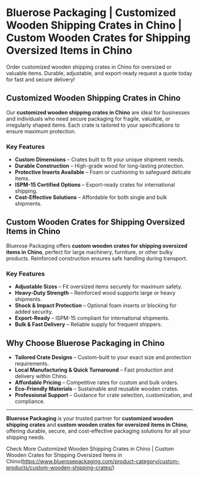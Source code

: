 # Bluerose Packaging | Customized Wooden Shipping Crates in Chino | Custom Wooden Crates for Shipping Oversized Items in Chino

Order customized wooden shipping crates in Chino for oversized or valuable items. Durable, adjustable, and export-ready request a quote today for fast and secure delivery!

## Customized Wooden Shipping Crates in Chino

Our **customized wooden shipping crates in Chino** are ideal for businesses and individuals who need secure packaging for fragile, valuable, or irregularly shaped items. Each crate is tailored to your specifications to ensure maximum protection.

### Key Features

- **Custom Dimensions** – Crates built to fit your unique shipment needs.  
- **Durable Construction** – High-grade wood for long-lasting protection.  
- **Protective Inserts Available** – Foam or cushioning to safeguard delicate items.  
- **ISPM-15 Certified Options** – Export-ready crates for international shipping.  
- **Cost-Effective Solutions** – Affordable for both single and bulk shipments.  

## Custom Wooden Crates for Shipping Oversized Items in Chino

Bluerose Packaging offers **custom wooden crates for shipping oversized items in Chino**, perfect for large machinery, furniture, or other bulky products. Reinforced construction ensures safe handling during transport.

### Key Features

- **Adjustable Sizes** – Fit oversized items securely for maximum safety.  
- **Heavy-Duty Strength** – Reinforced wood supports large or heavy shipments.  
- **Shock & Impact Protection** – Optional foam inserts or blocking for added security.  
- **Export-Ready** – ISPM-15 compliant for international shipments.  
- **Bulk & Fast Delivery** – Reliable supply for frequent shippers.  

## Why Choose Bluerose Packaging in Chino

- **Tailored Crate Designs** – Custom-built to your exact size and protection requirements.  
- **Local Manufacturing & Quick Turnaround** – Fast production and delivery within Chino.  
- **Affordable Pricing** – Competitive rates for custom and bulk orders.  
- **Eco-Friendly Materials** – Sustainable and reusable wooden crates.  
- **Professional Support** – Guidance for crate selection, customization, and compliance.  

---

**Bluerose Packaging** is your trusted partner for **customized wooden shipping crates** and **custom wooden crates for oversized items in Chino**, offering durable, secure, and cost-effective packaging solutions for all your shipping needs.

Check More Customized Wooden Shipping Crates in Chino | Custom Wooden Crates for Shipping Oversized Items in Chino(https://www.bluerosepackaging.com/product-category/custom-products/custom-wooden-shipping-crates/)

